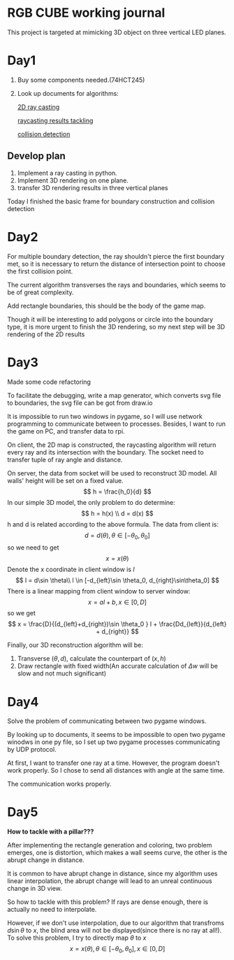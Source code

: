 # RGB CUBE working journal

This project is targeted at mimicking 3D object on three vertical LED planes.



# Day1

1. Buy some components needed.(74HCT245)

2. Look up documents for algorithms:

   [2D ray casting](https://www.youtube.com/watch?v=TOEi6T2mtHo&ab_channel=TheCodingTrain)

   [raycasting results tackling](https://www.youtube.com/watch?v=Vihr-PVjWF4&ab_channel=griffpatch)

   [collision detection](https://www.jeffreythompson.org/collision-detection/table_of_contents.php)

## Develop plan

1. Implement a ray casting in python.
2. Implement 3D rendering on one plane.
3.  transfer 3D rendering results in three vertical planes



Today I finished the basic frame for boundary construction and collision detection

# Day2

For multiple boundary detection, the ray shouldn't pierce the first boundary met, so it is necessary to return the distance of intersection point to choose the first collision point.

The current algorithm transverses the rays and boundaries, which seems to be of great complexity.

Add rectangle boundaries, this should be the body of the game map.

Though it will be interesting to add polygons or circle into the boundary type, it is more urgent to finish the 3D rendering, so my next step will be 3D rendering of the 2D results



# Day3

Made some code refactoring

To facilitate the debugging, write a map generator, which converts svg file to boundaries, the svg file can be got from draw.io

It is impossible to run two windows in pygame, so I will use network programming to communicate between to processes. Besides, I want to run the  game on PC, and transfer data to rpi.

On client, the 2D map is constructed, the raycasting algorithm will return every ray and its intersection with the boundary. The socket need to transfer tuple of ray angle and distance.

On server, the data from socket will be used to reconstruct 3D model. All walls' height will be set on a fixed value. 
$$
h = \frac{h_0}{d}
$$
 In our simple 3D model, the only problem to do determine:
$$
h = h(x) \\
d = d(x)
$$
h and d is related according to the above formula. The data from client is:
$$
d =d(\theta), \theta \in [-\theta_0, \theta_0]
$$
so we need to get
$$
x = x(\theta)
$$
Denote the x coordinate in client window is $l$
$$
l = d\sin \theta\\
l \in [-d_{left}\sin \theta_0, d_{right}\sin\theta_0]
$$
There is a linear mapping from client window to server window:
$$
x = al + b, x \in [0, D]
$$
so we get
$$
x = \frac{D}{(d_{left}+d_{right})\sin \theta_0 } l + \frac{Dd_{left}}{d_{left} + d_{right}}
$$


Finally, our 3D reconstruction algorithm will be:

1. Transverse $(\theta,d)$, calculate the counterpart of $(x, h)$
2. Draw rectangle with fixed width(An accurate calculation of $\Delta w$ will be slow and not much significant)



# Day4

Solve the problem of communicating between two pygame windows.

By looking up to documents, it seems to be impossible to open two pygame winodws in one py file, so I set up two pygame processes communicating by UDP protocol.

At first, I want to transfer one ray at a time. However, the program doesn't work properly. So I chose to send all distances with angle at the same time. 

The communication works properly.



# Day5

**How to tackle with a pillar???**

After implementing the rectangle generation and coloring, two problem emerges, one is distortion, which makes a wall seems curve, the other is the abrupt change in distance.

It is common to have abrupt change in distance, since my algorithm uses linear interpolation, the abrupt change will lead to an unreal continuous change in 3D view.

So how to tackle with this problem? If rays are dense enough, there is actually no need to interpolate. 

However, if we don't use interpolation, due to our algorithm that transfroms $d\sin\theta$ to $x$, the blind area will not be displayed(since there is no ray at all!). To solve this problem, I try to directly map $\theta$ to $x$
$$
x =x(\theta), \theta \in [-\theta_0, \theta_0], x \in [0, D]
$$








































